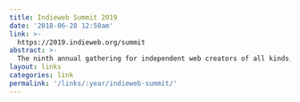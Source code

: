 ```yaml
---
title: Indieweb Summit 2019
date: '2018-06-28 12:50am'
link: >-
  https://2019.indieweb.org/summit
abstract: >-
  The ninth annual gathering for independent web creators of all kinds, graphic artists, designers, UX engineers, coders, hackers, to share ideas, create and improve their personal websites, and build upon each others creations.
layout: links
categories: link
permalink: '/links/:year/indieweb-summit/'
---
```


